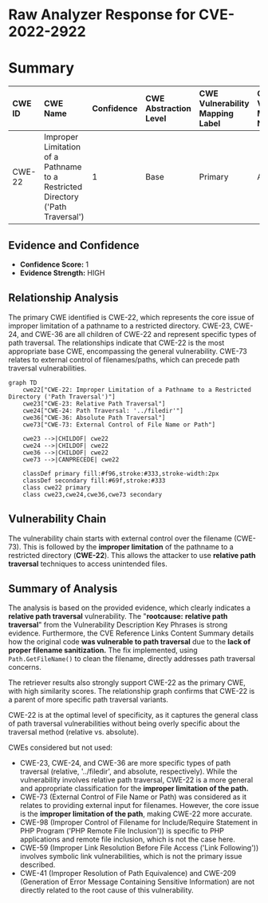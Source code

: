 # Raw Analyzer Response for CVE-2022-2922

# Summary
| CWE ID  | CWE Name                                                                          | Confidence | CWE Abstraction Level | CWE Vulnerability Mapping Label | CWE-Vulnerability Mapping Notes |
| :-------- | :---------------------------------------------------------------------------------- | :--------- | :---------------------- | :------------------------------ | :------------------------------ |
| CWE-22    | Improper Limitation of a Pathname to a Restricted Directory ('Path Traversal') | 1          | Base                    | Primary                         | Allowed                       |

## Evidence and Confidence

*   **Confidence Score:** 1
*   **Evidence Strength:** HIGH

## Relationship Analysis

The primary CWE identified is CWE-22, which represents the core issue of improper limitation of a pathname to a restricted directory. CWE-23, CWE-24, and CWE-36 are all children of CWE-22 and represent specific types of path traversal. The relationships indicate that CWE-22 is the most appropriate base CWE, encompassing the general vulnerability. CWE-73 relates to external control of filenames/paths, which can precede path traversal vulnerabilities.

```mermaid
graph TD
    cwe22["CWE-22: Improper Limitation of a Pathname to a Restricted Directory ('Path Traversal')"]
    cwe23["CWE-23: Relative Path Traversal"]
    cwe24["CWE-24: Path Traversal: '../filedir'"]
    cwe36["CWE-36: Absolute Path Traversal"]
    cwe73["CWE-73: External Control of File Name or Path"]

    cwe23 -->|CHILDOF| cwe22
    cwe24 -->|CHILDOF| cwe22
    cwe36 -->|CHILDOF| cwe22
    cwe73 -->|CANPRECEDE| cwe22

    classDef primary fill:#f96,stroke:#333,stroke-width:2px
    classDef secondary fill:#69f,stroke:#333
    class cwe22 primary
    class cwe23,cwe24,cwe36,cwe73 secondary
```

## Vulnerability Chain

The vulnerability chain starts with external control over the filename (CWE-73). This is followed by the **improper limitation** of the pathname to a restricted directory (**CWE-22**). This allows the attacker to use **relative path traversal** techniques to access unintended files.

## Summary of Analysis

The analysis is based on the provided evidence, which clearly indicates a **relative path traversal** vulnerability. The "**rootcause:** **relative path traversal**" from the Vulnerability Description Key Phrases is strong evidence. Furthermore, the CVE Reference Links Content Summary details how the original code **was vulnerable to path traversal** due to the **lack of proper filename sanitization.** The fix implemented, using `Path.GetFileName()` to clean the filename, directly addresses path traversal concerns.

The retriever results also strongly support CWE-22 as the primary CWE, with high similarity scores. The relationship graph confirms that CWE-22 is a parent of more specific path traversal variants.

CWE-22 is at the optimal level of specificity, as it captures the general class of path traversal vulnerabilities without being overly specific about the traversal method (relative vs. absolute).

CWEs considered but not used:

*   CWE-23, CWE-24, and CWE-36 are more specific types of path traversal (relative, '../filedir', and absolute, respectively). While the vulnerability involves relative path traversal, CWE-22 is a more general and appropriate classification for the **improper limitation of the path.**
*   CWE-73 (External Control of File Name or Path) was considered as it relates to providing external input for filenames. However, the core issue is the **improper limitation of the path**, making CWE-22 more accurate.
*   CWE-98 (Improper Control of Filename for Include/Require Statement in PHP Program ('PHP Remote File Inclusion')) is specific to PHP applications and remote file inclusion, which is not the case here.
*   CWE-59 (Improper Link Resolution Before File Access ('Link Following')) involves symbolic link vulnerabilities, which is not the primary issue described.
*   CWE-41 (Improper Resolution of Path Equivalence) and CWE-209 (Generation of Error Message Containing Sensitive Information) are not directly related to the root cause of this vulnerability.